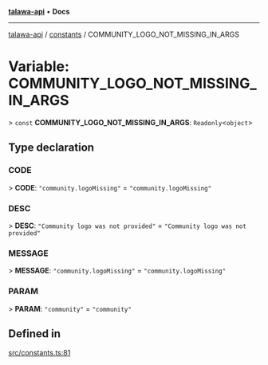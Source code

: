 [**talawa-api**](../../README.md) • **Docs**

***

[talawa-api](../../modules.md) / [constants](../README.md) / COMMUNITY\_LOGO\_NOT\_MISSING\_IN\_ARGS

# Variable: COMMUNITY\_LOGO\_NOT\_MISSING\_IN\_ARGS

\> `const` **COMMUNITY\_LOGO\_NOT\_MISSING\_IN\_ARGS**: `Readonly`\<`object`\>

## Type declaration

### CODE

\> **CODE**: `"community.logoMissing"` = `"community.logoMissing"`

### DESC

\> **DESC**: `"Community logo was not provided"` = `"Community logo was not provided"`

### MESSAGE

\> **MESSAGE**: `"community.logoMissing"` = `"community.logoMissing"`

### PARAM

\> **PARAM**: `"community"` = `"community"`

## Defined in

[src/constants.ts:81](https://github.com/PalisadoesFoundation/talawa-api/blob/0e711c6a6b57f55ab5776fc9c8edfc5ebc0b3d70/src/constants.ts#L81)
